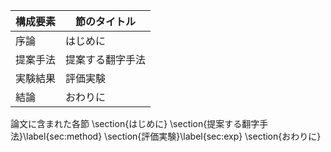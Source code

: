 構成要素 | 節のタイトル
 --- | --- 
序論 | はじめに
提案手法 | 提案する翻字手法
実験結果 | 評価実験
結論 | おわりに

論文に含まれた各節
\section{はじめに}
\section{提案する翻字手法}\label{sec:method}
\section{評価実験}\label{sec:exp}
\section{おわりに}
